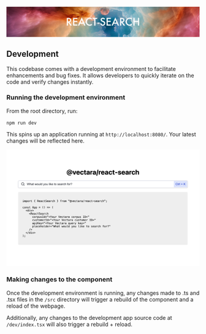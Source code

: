 <p align="center">
  <img style="max-width: 100%;" alt="Welcome to Create UI" src="readmeImages/projectLogo.png"/>
</p>

## Development

This codebase comes with a development environment to facilitate enhancements and bug fixes. It allows developers to quickly iterate on the code and verify changes instantly.

### Running the development environment

From the root directory, run:

```
npm run dev
```

This spins up an application running at `http://localhost:8080/`. Your latest changes will be reflected here.

![react-search development page](readmeImages/devEnv.png)

### Making changes to the component

Once the development environment is running, any changes made to .ts and .tsx files in the `/src` directory will trigger a rebuild of the component and a reload of the webpage.

Additionally, any changes to the development app source code at `/dev/index.tsx` will also trigger a rebuild + reload.
